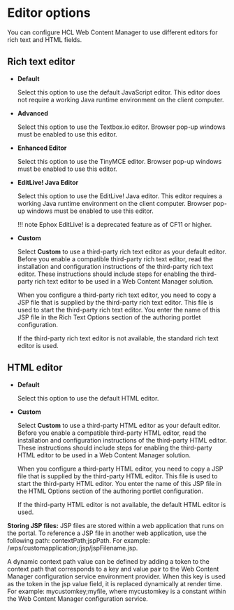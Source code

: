 # Editor options

You can configure HCL Web Content Manager to use different editors for rich text and HTML fields.

## Rich text editor

-   **Default**

    Select this option to use the default JavaScript editor. This editor does not require a working Java runtime environment on the client computer.

-   **Advanced**

    Select this option to use the Textbox.io editor. Browser pop-up windows must be enabled to use this editor.

-   **Enhanced Editor**

    Select this option to use the TinyMCE editor. Browser pop-up windows must be enabled to use this editor.

-   **EditLive! Java Editor**

    Select this option to use the EditLive! Java editor. This editor requires a working Java runtime environment on the client computer. Browser pop-up windows must be enabled to use this editor.

    !!! note
        Ephox EditLive! is a deprecated feature as of CF11 or higher.

-   **Custom**

    Select **Custom** to use a third-party rich text editor as your default editor. Before you enable a compatible third-party rich text editor, read the installation and configuration instructions of the third-party rich text editor. These instructions should include steps for enabling the third-party rich text editor to be used in a Web Content Manager solution.

    When you configure a third-party rich text editor, you need to copy a JSP file that is supplied by the third-party rich text editor. This file is used to start the third-party rich text editor. You enter the name of this JSP file in the Rich Text Options section of the authoring portlet configuration.

    If the third-party rich text editor is not available, the standard rich text editor is used.


## HTML editor

-   **Default**

    Select this option to use the default HTML editor.

-   **Custom**

    Select **Custom** to use a third-party HTML editor as your default editor. Before you enable a compatible third-party HTML editor, read the installation and configuration instructions of the third-party HTML editor. These instructions should include steps for enabling the third-party HTML editor to be used in a Web Content Manager solution.

    When you configure a third-party HTML editor, you need to copy a JSP file that is supplied by the third-party HTML editor. This file is used to start the third-party HTML editor. You enter the name of this JSP file in the HTML Options section of the authoring portlet configuration.

    If the third-party HTML editor is not available, the default HTML editor is used.


**Storing JSP files:** JSP files are stored within a web application that runs on the portal. To reference a JSP file in another web application, use the following path: contextPath;jspPath. For example: /wps/customapplication;/jsp/jspFilename.jsp.

A dynamic context path value can be defined by adding a token to the context path that corresponds to a key and value pair to the Web Content Manager configuration service environment provider. When this key is used as the token in the jsp value field, it is replaced dynamically at render time. For example: mycustomkey;myfile, where mycustomkey is a constant within the Web Content Manager configuration service.


